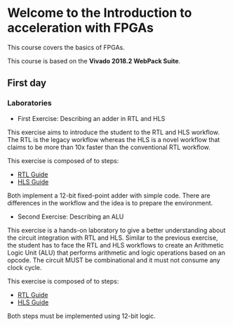# Welcome to the Introduction to acceleration with FPGAs

This course covers the basics of FPGAs.

This course is based on the **Vivado 2018.2 WebPack Suite**.

## First day

### Laboratories

* First Exercise: Describing an adder in RTL and HLS

This exercise aims to introduce the student to the RTL and HLS workflow. The RTL is the legacy workflow whereas the HLS is a novel workflow that claims to be more than 10x faster than the conventional RTL workflow.

This exercise is composed of to steps:

* [RTL Guide](first-exercise/adder/RTL/GUIDE.md)
* [HLS Guide](first-exercise/adder/HLS/GUIDE.md)

Both implement a 12-bit fixed-point adder with simple code. There are differences in the workflow and the idea is to prepare the environment.

* Second Exercise: Describing an ALU

This exercise is a hands-on laboratory to give a better understanding about the circuit integration with RTL and HLS. Similar to the previous exercise, the student has to face the RTL and HLS workflows to create an Arithmetic Logic Unit (ALU) that performs arithmetic and logic operations based on an opcode. The circuit MUST be combinational and it must not consume any clock cycle.

This exercise is composed of to steps:

* [RTL Guide](second-exercise/alu/RTL/GUIDE.md)
* [HLS Guide](second-exercise/alu/HLS/GUIDE.md)

Both steps must be implemented using 12-bit logic.
